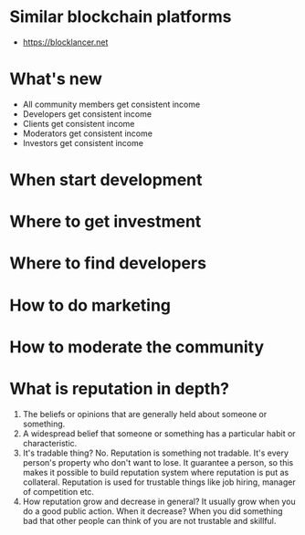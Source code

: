# Similar blockchain platforms
- https://blocklancer.net
# What's new
- All community members get consistent income
- Developers get consistent income
- Clients get consistent income
- Moderators get consistent income
- Investors get consistent income
# When start development
# Where to get investment
# Where to find developers
# How to do marketing
# How to moderate the community
# What is reputation in depth?
1. The beliefs or opinions that are generally held about someone or something.
2. A widespread belief that someone or something has a particular habit or characteristic.
3. It's tradable thing? No.
Reputation is something not tradable. It's every person's property who don't want to lose.
It guarantee a person, so this makes it possible to build reputation system where reputation is put as collateral.
Reputation is used for trustable things like job hiring, manager of competition etc.
4. How reputation grow and decrease in general?
It usually grow when you do a good public action.
When it decrease? When you did something bad that other people can think of you are not trustable and skillful.



